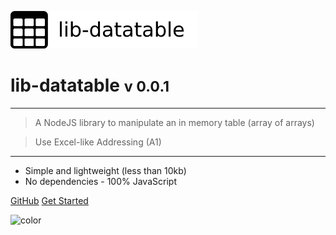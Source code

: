 <!-- _coverpage.md -->

![logo](media/lib-datatable-banner-300x60.png)

# lib-datatable <small>v 0.0.1</small>

<hr>

> A NodeJS library to manipulate an in memory table (array of arrays)

> Use Excel-like Addressing (A1)

<hr>

- Simple and lightweight (less than 10kb)
- No dependencies - 100% JavaScript

[GitHub](https://github.com/liquicode/lib-datatable)
[Get Started](guides/readme.md)


<!-- background image -->

<!-- ![]() -->

<!-- background color -->

![color](#cceeff)
